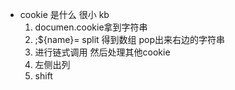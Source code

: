 - cookie 是什么
  很小 kb 
  1. documen.cookie拿到字符串
  2. ;${name}= split 得到数组 pop出来右边的字符串 
  3. 进行链式调用 然后处理其他cookie
  4. 左侧出列
  5. shift